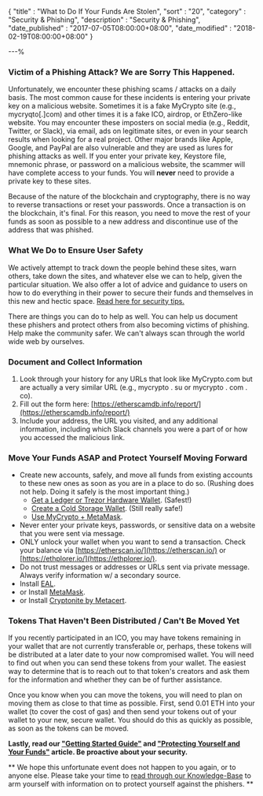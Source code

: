 {
"title"       : "What to Do If Your Funds Are Stolen",
"sort"        : "20",
"category"    : "Security & Phishing",
"description" : "Security & Phishing",
"date_published" : "2017-07-05T08:00:00+08:00",
"date_modified"  : "2018-02-19T08:00:00+08:00"
}

---%

### Victim of a Phishing Attack? We are Sorry This Happened.

Unfortunately, we encounter these phishing scams / attacks on a daily basis. The most common cause for these incidents is entering your private key on a malicious website. Sometimes it is a fake MyCrypto site (e.g., mycryqto[.]com) and other times it is a fake ICO, airdrop, or EthZero-like website. You may encounter these imposters on social media (e.g., Reddit, Twitter, or Slack), via email, ads on legitimate sites, or even in your search results when looking for a real project. Other major brands like Apple, Google, and PayPal are also vulnerable and they are used as lures for phishing attacks as well. If you enter your private key, Keystore file, mnemonic phrase, or password on a malicious website, the scammer will have complete access to your funds. You will **never** need to provide a private key to these sites.

Because of the nature of the blockchain and cryptography, there is no way to reverse transactions or reset your passwords. Once a transaction is on the blockchain, it's final. For this reason, you need to move the rest of your funds as soon as possible to a new address and discontinue use of the address that was phished. 

### What We Do to Ensure User Safety

We actively attempt to track down the people behind these sites, warn others, take down the sites, and whatever else we can to help, given the particular situation. We also offer a lot of advice and guidance to users on how to do everything in their power to secure their funds and themselves in this new and hectic space. [Read here for security tips.](https://support.mycrypto.com/security/)

There are things you can do to help as well. You can help us document these phishers and protect others from also becoming victims of phishing. Help make the community safer. We can't always scan through the world wide web by ourselves.

### Document and Collect Information

1.  Look through your history for any URLs that look like MyCrypto.com but are actually a very similar URL (e.g., mycrypto . su or mycrypto . com . co).
2.  Fill out the form here: [https://etherscamdb.info/report/](https://etherscamdb.info/report/)
3.  Include your address, the URL you visited, and any additional information, including which Slack channels you were a part of or how you accessed the malicious link.

### Move Your Funds ASAP and Protect Yourself Moving Forward

*   Create new accounts, safely, and move all funds from existing accounts to these new ones as soon as you are in a place to do so. (Rushing does not help. Doing it safely is the most important thing.)
    *   [Get a Ledger or Trezor Hardware Wallet](https://support.mycrypto.com/hardware-wallets/hardware-wallet-recommendations.html). (Safest!)
    *   [Create a Cold Storage Wallet](https://support.mycrypto.com/offline/running-mycrypto-locally.html). (Still really safe!)
    *   [Use MyCrypto + MetaMask](https://support.mycrypto.com/migration/moving-from-private-key-to-metamask.html).
*   Never enter your private keys, passwords, or sensitive data on a website that you were sent via message.
*   ONLY unlock your wallet when you want to send a transaction. Check your balance via [https://etherscan.io/](https://etherscan.io/) or [https://ethplorer.io/](https://ethplorer.io/).
*   Do not trust messages or addresses or URLs sent via private message. Always verify information w/ a secondary source.
*   Install [EAL](https://chrome.google.com/webstore/detail/etheraddresslookup/pdknmigbbbhmllnmgdfalmedcmcefdfn).
*   or Install [MetaMask](https://chrome.google.com/webstore/detail/metamask/nkbihfbeogaeaoehlefnkodbefgpgknn).
*   or Install [Cryptonite by Metacert](https://chrome.google.com/webstore/detail/cryptonite-by-metacert/keghdcpemohlojlglbiegihkljkgnige).

### Tokens That Haven't Been Distributed / Can't Be Moved Yet

If you recently participated in an ICO, you may have tokens remaining in your wallet that are not currently transferable or, perhaps, these tokens will be distributed at a later date to your now compromised wallet. You will need to find out when you can send these tokens from your wallet. The easiest way to determine that is to reach out to that token's creators and ask them for the information and whether they can be of further assistance.

Once you know when you can move the tokens, you will need to plan on moving them as close to that time as possible. First, send 0.01 ETH into your wallet (to cover the cost of gas) and then send your tokens out of your wallet to your new, secure wallet. You should do this as quickly as possible, as soon as the tokens can be moved.

**Lastly, read our ["Getting Started Guide"](https://support.mycrypto.com/getting-started/getting-started-new.html) and ["Protecting Yourself and Your Funds"](https://support.mycrypto.com/getting-started/protecting-yourself-and-your-funds.html) article. Be proactive about your security.**

** We hope this unfortunate event does not happen to you again, or to anyone else. Please take your time to [read through our Knowledge-Base](https://support.mycrypto.com/security/) to arm yourself with information on to protect yourself against the phishers. **
